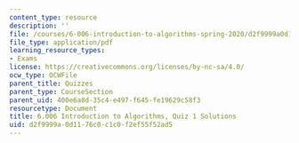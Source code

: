 ```yaml
---
content_type: resource
description: ''
file: /courses/6-006-introduction-to-algorithms-spring-2020/d2f9999a0d1176c0c1c0f2ef55f52ad5_MIT6_006S20_q1_sol.pdf
file_type: application/pdf
learning_resource_types:
- Exams
license: https://creativecommons.org/licenses/by-nc-sa/4.0/
ocw_type: OCWFile
parent_title: Quizzes
parent_type: CourseSection
parent_uid: 400e6a8d-35c4-e497-f645-fe19629c58f3
resourcetype: Document
title: 6.006 Introduction to Algorithms, Quiz 1 Solutions
uid: d2f9999a-0d11-76c0-c1c0-f2ef55f52ad5
---
```

